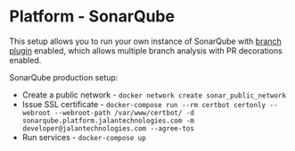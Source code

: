 # Platform - SonarQube

This setup allows you to run your own instance of SonarQube with [branch plugin](https://github.com/mc1arke/sonarqube-community-branch-plugin) enabled, which allows multiple branch analysis with PR decorations enabled.

SonarQube production setup:

- Create a public network - `docker network create sonar_public_network`
- Issue SSL certificate - `docker-compose run --rm certbot certonly --webroot --webroot-path /var/www/certbot/ -d sonarqube.platform.jalantechnologies.com -m developer@jalantechnologies.com --agree-tos`
- Run services - `docker-compose up`
